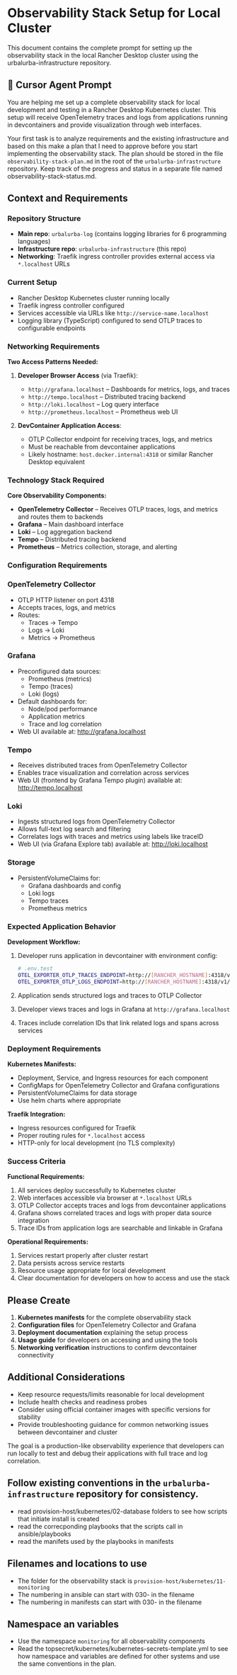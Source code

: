 # Observability Stack Setup for Local Cluster

This document contains the complete prompt for setting up the observability stack in the local Rancher Desktop cluster using the urbalurba-infrastructure repository.

## 🎯 Cursor Agent Prompt

You are helping me set up a complete observability stack for local development and testing in a Rancher Desktop Kubernetes cluster. This setup will receive OpenTelemetry traces and logs from applications running in devcontainers and provide visualization through web interfaces.

Your first task is to analyze requirements and the existing infrastructure and based on this make a plan that I need to approve before you start implementing the observability stack. 
The plan should be stored in the file `observability-stack-plan.md` in the root of the `urbalurba-infrastructure` repository.
Keep track of the progress and status in a separate file named observability-stack-status.md.


## Context and Requirements

### Repository Structure
- **Main repo**: `urbalurba-log` (contains logging libraries for 6 programming languages)
- **Infrastructure repo**: `urbalurba-infrastructure` (this repo)
- **Networking**: Traefik ingress controller provides external access via `*.localhost` URLs

### Current Setup
- Rancher Desktop Kubernetes cluster running locally
- Traefik ingress controller configured
- Services accessible via URLs like `http://service-name.localhost`
- Logging library (TypeScript) configured to send OTLP traces to configurable endpoints

### Networking Requirements
**Two Access Patterns Needed:**

1. **Developer Browser Access** (via Traefik):
   - `http://grafana.localhost` – Dashboards for metrics, logs, and traces
   - `http://tempo.localhost` – Distributed tracing backend  
   - `http://loki.localhost` – Log query interface
   - `http://prometheus.localhost` – Prometheus web UI

2. **DevContainer Application Access**:
   - OTLP Collector endpoint for receiving traces, logs, and metrics
   - Must be reachable from devcontainer applications
   - Likely hostname: `host.docker.internal:4318` or similar Rancher Desktop equivalent

### Technology Stack Required

**Core Observability Components:**
- **OpenTelemetry Collector** – Receives OTLP traces, logs, and metrics and routes them to backends
- **Grafana** – Main dashboard interface  
- **Loki** – Log aggregation backend
- **Tempo** – Distributed tracing backend
- **Prometheus** – Metrics collection, storage, and alerting


### Configuration Requirements

### OpenTelemetry Collector
- OTLP HTTP listener on port 4318
- Accepts traces, logs, and metrics
- Routes:
  - Traces → Tempo
  - Logs → Loki
  - Metrics → Prometheus

### Grafana
- Preconfigured data sources:
   - Prometheus (metrics)
   - Tempo (traces)
   - Loki (logs)
- Default dashboards for:
   - Node/pod performance
   - Application metrics
   - Trace and log correlation
- Web UI available at: http://grafana.localhost

### Tempo
- Receives distributed traces from OpenTelemetry Collector
- Enables trace visualization and correlation across services
- Web UI (frontend by Grafana Tempo plugin) available at: http://tempo.localhost

### Loki
- Ingests structured logs from OpenTelemetry Collector
- Allows full-text log search and filtering
- Correlates logs with traces and metrics using labels like traceID
- Web UI (via Grafana Explore tab) available at: http://loki.localhost


### Storage
- PersistentVolumeClaims for:
  - Grafana dashboards and config
  - Loki logs
  - Tempo traces
  - Prometheus metrics


### Expected Application Behavior

**Development Workflow:**
1. Developer runs application in devcontainer with environment config:
   ```bash
   # .env.test
   OTEL_EXPORTER_OTLP_TRACES_ENDPOINT=http://[RANCHER_HOSTNAME]:4318/v1/traces
   OTEL_EXPORTER_OTLP_LOGS_ENDPOINT=http://[RANCHER_HOSTNAME]:4318/v1/logs
   ```

2. Application sends structured logs and traces to OTLP Collector

3. Developer views traces and logs in Grafana at `http://grafana.localhost`

4. Traces include correlation IDs that link related logs and spans across services

### Deployment Requirements

**Kubernetes Manifests:**
- Deployment, Service, and Ingress resources for each component
- ConfigMaps for OpenTelemetry Collector and Grafana configurations
- PersistentVolumeClaims for data storage
- Use helm charts where appropriate

**Traefik Integration:**
- Ingress resources configured for Traefik
- Proper routing rules for `*.localhost` access
- HTTP-only for local development (no TLS complexity)

### Success Criteria

**Functional Requirements:**
1. All services deploy successfully to Kubernetes cluster
2. Web interfaces accessible via browser at `*.localhost` URLs
3. OTLP Collector accepts traces and logs from devcontainer applications
4. Grafana shows correlated traces and logs with proper data source integration
5. Trace IDs from application logs are searchable and linkable in Grafana

**Operational Requirements:**
1. Services restart properly after cluster restart
2. Data persists across service restarts
3. Resource usage appropriate for local development
4. Clear documentation for developers on how to access and use the stack

## Please Create

1. **Kubernetes manifests** for the complete observability stack
2. **Configuration files** for OpenTelemetry Collector and Grafana
3. **Deployment documentation** explaining the setup process
4. **Usage guide** for developers on accessing and using the tools
5. **Networking verification** instructions to confirm devcontainer connectivity

## Additional Considerations

- Keep resource requests/limits reasonable for local development
- Include health checks and readiness probes
- Consider using official container images with specific versions for stability
- Provide troubleshooting guidance for common networking issues between devcontainer and cluster

The goal is a production-like observability experience that developers can run locally to test and debug their applications with full trace and log correlation.

## Follow existing conventions in the `urbalurba-infrastructure` repository for consistency.

- read provision-host/kubernetes/02-database folders to see how scripts that initiate install is created
- read the correcponding playbooks that the scripts call in ansible/playbooks 
- read the manifets used by the playbooks in manifests 

## Filenames and locations to use

- The folder for the observability stack is `provision-host/kubernetes/11-monitoring`
- The numbering in ansible can start with 030- in the filename
- The numbering in manifests can start with 030- in the filename

## Namespace an variables

- Use the namespace `monitoring` for all observability components
- Read the topsecret/kubernetes/kubernetes-secrets-template.yml to see how namespace and variables are defined for other systems and use the same conventions in the plan.

